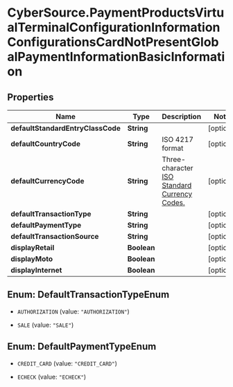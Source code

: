 # CyberSource.PaymentProductsVirtualTerminalConfigurationInformationConfigurationsCardNotPresentGlobalPaymentInformationBasicInformation

## Properties
Name | Type | Description | Notes
------------ | ------------- | ------------- | -------------
**defaultStandardEntryClassCode** | **String** |  | [optional] 
**defaultCountryCode** | **String** | ISO 4217 format | [optional] 
**defaultCurrencyCode** | **String** | Three-character [ISO Standard Currency Codes.](http://apps.cybersource.com/library/documentation/sbc/quickref/currencies.pdf) | [optional] 
**defaultTransactionType** | **String** |  | [optional] 
**defaultPaymentType** | **String** |  | [optional] 
**defaultTransactionSource** | **String** |  | [optional] 
**displayRetail** | **Boolean** |  | [optional] 
**displayMoto** | **Boolean** |  | [optional] 
**displayInternet** | **Boolean** |  | [optional] 


<a name="DefaultTransactionTypeEnum"></a>
## Enum: DefaultTransactionTypeEnum


* `AUTHORIZATION` (value: `"AUTHORIZATION"`)

* `SALE` (value: `"SALE"`)




<a name="DefaultPaymentTypeEnum"></a>
## Enum: DefaultPaymentTypeEnum


* `CREDIT_CARD` (value: `"CREDIT_CARD"`)

* `ECHECK` (value: `"ECHECK"`)




